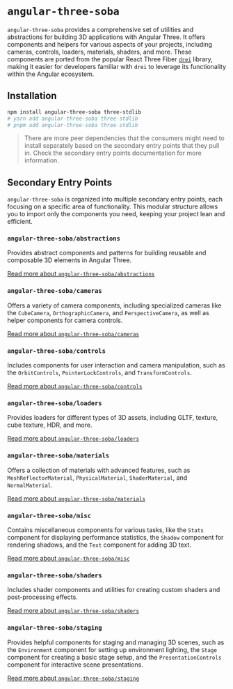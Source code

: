 # `angular-three-soba`

`angular-three-soba` provides a comprehensive set of utilities and abstractions for building 3D applications with Angular Three. It offers components and helpers for various aspects of your projects, including cameras, controls, loaders, materials, shaders, and more. These components are ported from the popular React Three Fiber [`drei`](https://github.com/pmndrs/drei) library, making it easier for developers familiar with `drei` to leverage its functionality within the Angular ecosystem.

## Installation

```bash
npm install angular-three-soba three-stdlib
# yarn add angular-three-soba three-stdlib
# pnpm add angular-three-soba three-stdlib
```

> There are more peer dependencies that the consumers might need to install separately based on the secondary entry points that they pull in. Check the secondary entry points documentation for more information.

## Secondary Entry Points

`angular-three-soba` is organized into multiple secondary entry points, each focusing on a specific area of functionality. This modular structure allows you to import only the components you need, keeping your project lean and efficient.

### `angular-three-soba/abstractions`

Provides abstract components and patterns for building reusable and composable 3D elements in Angular Three.

[Read more about `angular-three-soba/abstractions`](./abstractions/README.md)

### `angular-three-soba/cameras`

Offers a variety of camera components, including specialized cameras like the `CubeCamera`, `OrthographicCamera`, and `PerspectiveCamera`, as well as helper components for camera controls.

[Read more about `angular-three-soba/cameras`](./cameras/README.md)

### `angular-three-soba/controls`

Includes components for user interaction and camera manipulation, such as the `OrbitControls`, `PointerLockControls`, and `TransformControls`.

[Read more about `angular-three-soba/controls`](./controls/README.md)

### `angular-three-soba/loaders`

Provides loaders for different types of 3D assets, including GLTF, texture, cube texture, HDR, and more.

[Read more about `angular-three-soba/loaders`](./loaders/README.md)

### `angular-three-soba/materials`

Offers a collection of materials with advanced features, such as `MeshReflectorMaterial`, `PhysicalMaterial`, `ShaderMaterial`, and `NormalMaterial`.

[Read more about `angular-three-soba/materials`](./materials/README.md)

### `angular-three-soba/misc`

Contains miscellaneous components for various tasks, like the `Stats` component for displaying performance statistics, the `Shadow` component for rendering shadows, and the `Text` component for adding 3D text.

[Read more about `angular-three-soba/misc`](./misc/README.md)

### `angular-three-soba/shaders`

Includes shader components and utilities for creating custom shaders and post-processing effects.

[Read more about `angular-three-soba/shaders`](./shaders/README.md)

### `angular-three-soba/staging`

Provides helpful components for staging and managing 3D scenes, such as the `Environment` component for setting up environment lighting, the `Stage` component for creating a basic stage setup, and the `PresentationControls` component for interactive scene presentations.

[Read more about `angular-three-soba/staging`](./staging/README.md)
